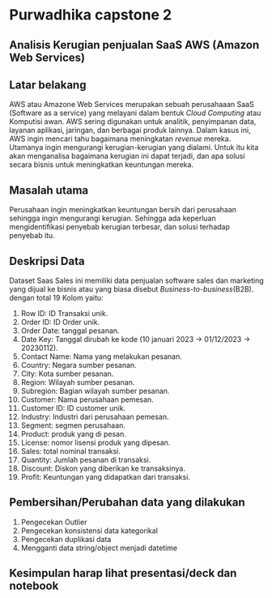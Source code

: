 # Purwadhika capstone 2
## Analisis Kerugian penjualan SaaS AWS (Amazon Web Services)

## Latar belakang
AWS atau Amazone Web Services merupakan sebuah perusahaaan SaaS (Software as a service) yang melayani dalam bentuk *Cloud Computing* atau Komputisi awan. AWS sering digunakan untuk analitik, penyimpanan data, layanan aplikasi, jaringan, dan berbagai produk lainnya. Dalam kasus ini, AWS ingin mencari tahu bagaimana meningkatan *revenue* mereka. Utamanya ingin mengurangi kerugian-kerugian yang dialami. Untuk itu kita akan menganalisa bagaimana kerugian ini dapat terjadi, dan apa solusi secara bisnis untuk meningkatkan keuntungan mereka.

## Masalah utama
Perusahaan ingin meningkatkan keuntungan bersih dari perusahaan sehingga ingin mengurangi kerugian. Sehingga ada keperluan mengidentifikasi penyebab kerugian terbesar, dan solusi terhadap penyebab itu.

## Deskripsi Data
Dataset Saas Sales ini memiliki data penjualan software sales dan marketing yang dijual ke bisnis atau yang biasa disebut *Business-to-business*(B2B). dengan total 19 Kolom yaitu:
1. Row ID: ID Transaksi unik.
2. Order ID: ID Order unik.
3. Order Date: tanggal pesanan.
4. Date Key: Tanggal dirubah ke kode (10 januari 2023 -> 01/12/2023 -> 20230112).
5. Contact Name: Nama yang melakukan pesanan.
6. Country: Negara sumber pesanan.
7. City: Kota sumber pesanan.
8. Region: Wilayah sumber pesanan.
9. Subregion: Bagian wilayah sumber pesanan.
10. Customer: Nama perusahaan pemesan.
11. Customer ID: ID customer unik.
12. Industry: Industri dari perusahaan pemesan.
13. Segment: segmen perusahaan.
14. Product: produk yang di pesan.
15. License: nomor lisensi produk yang dipesan.
16. Sales: total nominal transaksi.
17. Quantity: Jumlah pesanan di transaksi.
18. Discount: Diskon yang diberikan ke transaksinya.
19. Profit: Keuntungan yang didapatkan dari transaksi.

## Pembersihan/Perubahan data yang dilakukan
1. Pengecekan Outlier
2. Pengecekan konsistensi data kategorikal
3. Pengecekan duplikasi data
4. Mengganti data string/object menjadi datetime

## Kesimpulan harap lihat presentasi/deck dan notebook
